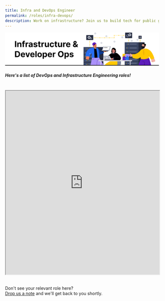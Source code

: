 ```yaml
---
title: Infra and DevOps Engineer
permalink: /roles/infra-devops/
description: Work on infrastructure? Join us to build tech for public good!
---
```

![The Singapore Government is hiring. These are the agencies with Infra and DevOps job roles.](/images/Infra%20and%20DevOps%20Engineer.png)
##### Here's a list of DevOps and Infrastructure Engineering roles!
<br>
<iframe src="https://docs.google.com/spreadsheets/d/e/2PACX-1vRKeIHN2edATjW8zRU5HgoQ6UxtXEYtoeYa1PE2epVh4OlWr0fKP419IZieULRuMXWtNi5lseklG5br/pubhtml?gid=1978326060&amp;single=true&amp;widget=true&amp;headers=false" width="100%" height="600"></iframe>



<br> Don't see your relevant role here? <br> [Drop us a note](https://go.gov.sg/buildforpublicgood) and we'll get back to you shortly.